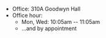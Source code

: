 * Office: 310A Goodwyn Hall
* Office hour:
  * Mon, Wed: 10:05am -- 11:05am
  * ...and by appointment
